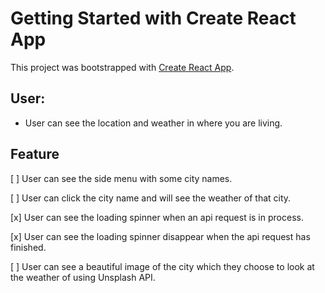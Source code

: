 # Getting Started with Create React App

This project was bootstrapped with [Create React App](https://github.com/facebook/create-react-app).

## User:
- User can see the location and weather in where you are living.

## Feature

[ ] User can see the side menu with some city names.

[ ] User can click the city name and will see the weather of that city.

[x] User can see the loading spinner when an api request is in process.

[x] User can see the loading spinner disappear when the api request has finished.

[ ] User can see a beautiful image of the city which they choose to look at the weather of using Unsplash API.
